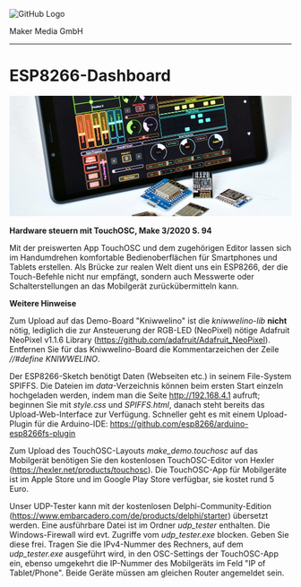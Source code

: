 ![GitHub Logo](http://www.heise.de/make/icons/make_logo.png)

Maker Media GmbH

***

# ESP8266-Dashboard

![Picture](https://github.com/MakeMagazinDE/TouchOSC-ESP8266/blob/master/aufm_gh.JPG)

**Hardware steuern mit TouchOSC, Make 3/2020 S. 94**

Mit der preiswerten App TouchOSC und dem zugehörigen Editor lassen sich im Handumdrehen komfortable Bedienoberflächen für Smartphones und Tablets erstellen. Als Brücke zur realen Welt dient uns ein ESP8266, der die Touch-Befehle nicht nur empfängt, sondern auch Messwerte oder Schalterstellungen an das Mobilgerät zurückübermitteln kann. 

**Weitere Hinweise**

Zum Upload auf das Demo-Board "Kniwwelino" ist die *kniwwelino-lib* **nicht** nötig, lediglich die zur Ansteuerung der RGB-LED (NeoPixel) nötige Adafruit NeoPixel v1.1.6 Library (https://github.com/adafruit/Adafruit_NeoPixel). Entfernen Sie für das Kniwwelino-Board die Kommentarzeichen der Zeile *//#define KNIWWELINO*.

Der ESP8266-Sketch benötigt Daten (Webseiten etc.) in seinem File-System SPIFFS. Die Dateien im *data*-Verzeichnis können beim ersten Start einzeln hochgeladen werden, indem man die Seite http://192.168.4.1 aufruft; beginnen Sie mit *style.css* und *SPIFFS.html*, danach steht bereits das Upload-Web-Interface zur Verfügung. Schneller geht es mit einem Upload-Plugin für die Arduino-IDE: https://github.com/esp8266/arduino-esp8266fs-plugin

Zum Upload des TouchOSC-Layouts *make_demo.touchosc* auf das Mobilgerät benötigen Sie den kostenlosen TouchOSC-Editor von Hexler (https://hexler.net/products/touchosc). Die TouchOSC-App für Mobilgeräte ist im Apple Store und im Google Play Store verfügbar, sie kostet rund 5 Euro.

Unser UDP-Tester kann mit der kostenlosen Delphi-Community-Edition (https://www.embarcadero.com/de/products/delphi/starter) übersetzt werden. Eine ausführbare Datei ist im Ordner *udp_tester* enthalten. Die Windows-Firewall wird evt. Zugriffe vom *udp_tester.exe* blocken. Geben Sie diese frei. Tragen Sie die IPv4-Nummer des Rechners, auf dem *udp_tester.exe* ausgeführt wird, in den OSC-Settings der TouchOSC-App ein, ebenso umgekehrt die IP-Nummer des Mobilgeräts im Feld "IP of Tablet/Phone". Beide Geräte müssen am gleichen Router angemeldet sein.
